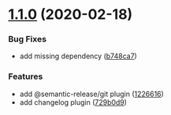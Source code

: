 # [1.1.0](https://github.com/rjlopezdev/nestjs-lib-starter/compare/v1.0.1...v1.1.0) (2020-02-18)


### Bug Fixes

* add missing dependency ([b748ca7](https://github.com/rjlopezdev/nestjs-lib-starter/commit/b748ca7a111d23d58c0fc3b976e8d226db96f01d))


### Features

* add @semantic-release/git plugin ([1226616](https://github.com/rjlopezdev/nestjs-lib-starter/commit/1226616bb21ed10a6d4fc250630936f377597f2a))
* add changelog plugin ([729b0d9](https://github.com/rjlopezdev/nestjs-lib-starter/commit/729b0d93717fc73c1fcc7fb2b95604cb4d25f7d2))
